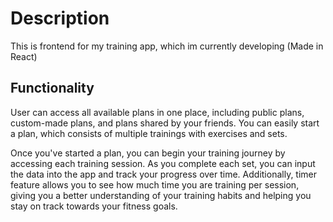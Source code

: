 # Description

This is frontend for my training app, which im currently developing (Made in React)


## Functionality

User can access all available plans in one place, including public plans, custom-made plans, and plans shared by your friends. You can easily start a plan, which consists of multiple trainings with exercises and sets.

Once you've started a plan, you can begin your training journey by accessing each training session. As you complete each set, you can input the data into the app and track your progress over time. Additionally, timer feature allows you to see how much time you are training per session, giving you a better understanding of your training habits and helping you stay on track towards your fitness goals.
